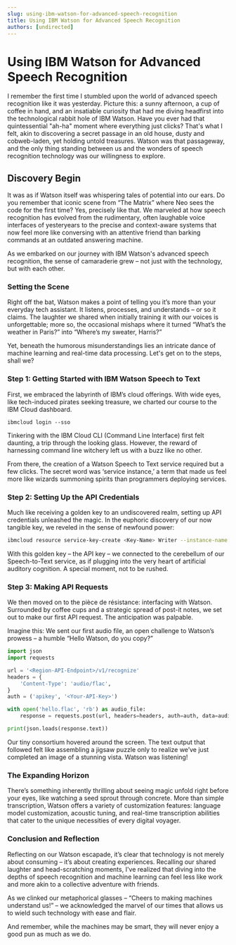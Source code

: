 ```yaml
---
slug: using-ibm-watson-for-advanced-speech-recognition
title: Using IBM Watson for Advanced Speech Recognition
authors: [undirected]
---
```



# Using IBM Watson for Advanced Speech Recognition

I remember the first time I stumbled upon the world of advanced speech recognition like it was yesterday. Picture this: a sunny afternoon, a cup of coffee in hand, and an insatiable curiosity that had me diving headfirst into the technological rabbit hole of IBM Watson. Have you ever had that quintessential "ah-ha" moment where everything just clicks? That's what I felt, akin to discovering a secret passage in an old house, dusty and cobweb-laden, yet holding untold treasures. Watson was that passageway, and the only thing standing between us and the wonders of speech recognition technology was our willingness to explore.

## Discovery Begin

It was as if Watson itself was whispering tales of potential into our ears. Do you remember that iconic scene from “The Matrix” where Neo sees the code for the first time? Yes, precisely like that. We marveled at how speech recognition has evolved from the rudimentary, often laughable voice interfaces of yesteryears to the precise and context-aware systems that now feel more like conversing with an attentive friend than barking commands at an outdated answering machine. 

As we embarked on our journey with IBM Watson's advanced speech recognition, the sense of camaraderie grew – not just with the technology, but with each other.

### Setting the Scene

Right off the bat, Watson makes a point of telling you it’s more than your everyday tech assistant. It listens, processes, and understands – or so it claims. The laughter we shared when initially training it with our voices is unforgettable; more so, the occasional mishaps where it turned “What’s the weather in Paris?” into “Where’s my sweater, Harris?” 

Yet, beneath the humorous misunderstandings lies an intricate dance of machine learning and real-time data processing. Let's get on to the steps, shall we? 

### Step 1: Getting Started with IBM Watson Speech to Text

First, we embraced the labyrinth of IBM’s cloud offerings. With wide eyes, like tech-induced pirates seeking treasure, we charted our course to the IBM Cloud dashboard.

```
ibmcloud login --sso
```

Tinkering with the IBM Cloud CLI (Command Line Interface) first felt daunting, a trip through the looking glass. However, the reward of harnessing command line witchery left us with a buzz like no other. 

From there, the creation of a Watson Speech to Text service required but a few clicks. The secret word was ‘service instance,’ a term that made us feel more like wizards summoning spirits than programmers deploying services.

### Step 2: Setting Up the API Credentials

Much like receiving a golden key to an undiscovered realm, setting up API credentials unleashed the magic. In the euphoric discovery of our now tangible key, we reveled in the sense of newfound power:

```bash
ibmcloud resource service-key-create <Key-Name> Writer --instance-name <Service-Instance-Name>
```

With this golden key – the API key – we connected to the cerebellum of our Speech-to-Text service, as if plugging into the very heart of artificial auditory cognition. A special moment, not to be rushed. 

### Step 3: Making API Requests

We then moved on to the pièce de résistance: interfacing with Watson. Surrounded by coffee cups and a strategic spread of post-it notes, we set out to make our first API request. The anticipation was palpable.

Imagine this: We sent our first audio file, an open challenge to Watson’s prowess – a humble “Hello Watson, do you copy?”

```python
import json
import requests

url = '<Region-API-Endpoint>/v1/recognize'
headers = {
    'Content-Type': 'audio/flac',
}
auth = ('apikey', '<Your-API-Key>')

with open('hello.flac', 'rb') as audio_file:
    response = requests.post(url, headers=headers, auth=auth, data=audio_file)

print(json.loads(response.text))
```

Our tiny consortium hovered around the screen. The text output that followed felt like assembling a jigsaw puzzle only to realize we’ve just completed an image of a stunning vista. Watson was listening!

### The Expanding Horizon

There’s something inherently thrilling about seeing magic unfold right before your eyes, like watching a seed sprout through concrete. More than simple transcription, Watson offers a variety of customization features: language model customization, acoustic tuning, and real-time transcription abilities that cater to the unique necessities of every digital voyager.

### Conclusion and Reflection

Reflecting on our Watson escapade, it’s clear that technology is not merely about consuming – it’s about creating experiences. Recalling our shared laughter and head-scratching moments, I've realized that diving into the depths of speech recognition and machine learning can feel less like work and more akin to a collective adventure with friends. 

As we clinked our metaphorical glasses – “Cheers to making machines understand us!” – we acknowledged the marvel of our times that allows us to wield such technology with ease and flair. 

And remember, while the machines may be smart, they will never enjoy a good pun as much as we do.